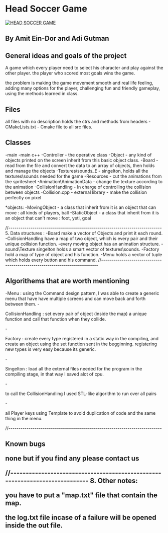 <h1>Head Soccer Game</h1>

[![HEAD SOCCER GAME](https://img.youtube.com/vi/RueEIrjSXPI/0.jpg)](https://www.youtube.com/watch?v=RueEIrjSXPI "Everything Is AWESOME")

<h2>By Amit Ein-Dor and Adi Gutman</h2>
<h2>General ideas and goals of the project</h2>
<p>A game which every player need to select his character and play against the other player.
the player who scored most goals wins the game.</p>

<p>the problem is making the game movement smooth and real life feeling, 
 adding many options for the player, challenging fun and friendly gameplay,
using the methods learned in class.</p>

<h2>Files</h2>
<p>all files with no description holds the ctrs and methods from headers
-CMakeLists.txt - Cmake file to all src files.</p>

<h2>Classes</h2>
-main -main c++
-Controller - the operative class
-Object - any kind of objects printed on the screen inherit from this basic object class.
-Board - read from the file and convert the data to an array of objects, then holds and manage the objects
-Textures\sounds_E - singelton, holds all the textures\sounds needed for the game
-Resources - cut the animations from the spritesheet
-Animation\AnimationData - change the texture according to the animation
-CollisionHandling - In charge of controlling the collision between objects
-Collision.cpp - external library - make the collision perfectly on pixel


*objects:
-MovingObject - a class that inherit from it is an object that can move 
	: all kinds of players, ball
-StaticObject - a class that inherit from it is an object that can't move
	: foot, yeti, goal

//----------------------------------------------------------------------------
5. Data structures :
-Board make a vector of Objects and print it each round.
-CollisionHandling have a map of two object, which is every pair and their unique 
	collision function.
-every moving object has an animation structure.
-sound\Texture singelton holds a smart vector of textures\sounds.
-Factory hold a map of type of object and his function.
-Menu holds a vector of tuple which holds every button and his command.
//----------------------------------------------------------------------------
<h2>Algorithems that are worth mentioning</h2>
-Menu : using the Command design pattern, I was able to create a generic menu that have
	have multiple screens and can move back and forth between them. 
-<p>CollisionHandling : set every pair of object (inside the map) a unique function 
	and call that function when they collide.</p>
-<p>Factory : create every type registered in a static way in the compiling,
	and create an object using the set function sent in the begginning.
	registering new types is very easy because its generic.</p>
-<p>Singelton : load all the external files needed for the program in the compiling stage,
	in that way I saved alot of cpu.</p>
-<p>to call the CollisionHandling I used STL-like algorithm to run over all pairs</p>
-<p>all Player keys using Template to avoid duplication of code and the same thing in the menu.</p>
//----------------------------------------------------------------------------
<h2>Known bugs</2>
<p> none but if you find any please contact us</p>
//----------------------------------------------------------------------------
8. Other notes:
<p>you have to put a "map.txt" file that contain the map.</p>
<p>the log.txt file incase of a failure will be opened inside the out file.</p>
